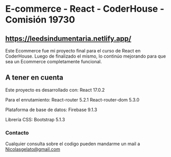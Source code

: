# E-commerce - React -  CoderHouse - Comisión 19730
## https://leedsindumentaria.netlify.app/


Este Ecommerce fue mi proyecto final para el curso de React en CoderHouse. Luego de finalizado el mismo, lo continúo mejorando para que sea un Ecommerce completamente funcional. 

## A tener en cuenta

Este proyecto es desarrollado con:
   React 17.0.2

Para el enrutamiento:
   React-router 5.2.1
   React-router-dom 5.3.0
   
Plataforma de base de datos:
   Firebase 9.1.3
   
Librería CSS:
   Bootstrap 5.1.3   
 

### Contacto 

Cualquier consulta sobre el codigo pueden mandarme un mail a Nicolasgelato@gmail.com 
